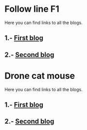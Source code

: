 # Follow line F1

Here you can find links to all the blogs.
## 1.- [First blog](https://github.com/alvarogharo/follow-line-f1/blob/master/follow_line/Blog1.md)
## 2.- [Second blog](https://github.com/alvarogharo/follow-line-f1/blob/master/follow_line/Blog2.md)

# Drone cat mouse

Here you can find links to all the blogs.
## 1.- [First blog](https://github.com/alvarogharo/follow-line-f1/blob/master/drone_cat_mouse/Blog1.md)
## 2.- [Second blog](https://github.com/alvarogharo/follow-line-f1/blob/master/drone_cat_mouse/Blog2.md)
